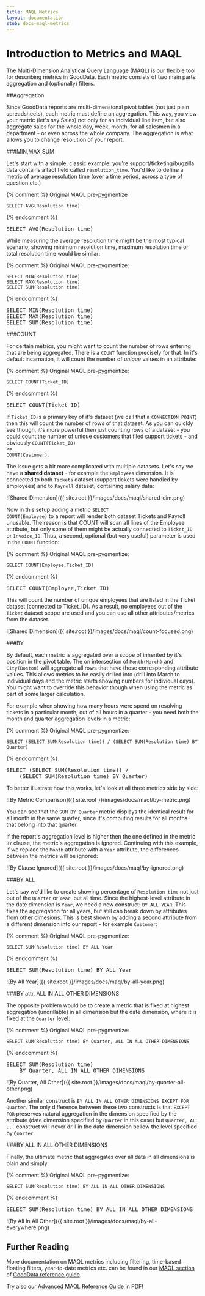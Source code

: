 ```yaml
---
title: MAQL Metrics
layout: documentation
stub: docs-maql-metrics
---
```


# Introduction to Metrics and MAQL

The Multi-Dimension Analytical Query Language (MAQL) is our flexible tool for describing metrics in GoodData. Each metric consists of two main parts: aggregation and (optionally) filters.

##Aggregation

Since GoodData reports are multi-dimensional pivot tables (not just plain spreadsheets), each metric must define an aggregation. This way, you view your metric (let's say Sales) not only for an individual line item, but also aggregate sales for the whole day, week, month, for all salesmen in a department - or even across the whole company. The aggregation is what allows you to change resolution of your report.

###MIN,MAX,SUM

Let's start with a simple, classic example: you're support/ticketing/bugzilla data contains a fact field called `resolution_time`. You'd like to define a metric of average resolution time (over a time period, across a type of question etc.)

{% comment %}
Original MAQL pre-pygmentize

    SELECT AVG(Resolution time)

{% endcomment %}

<div class="highlight"><pre><span class="k">SELECT</span> <span class="nf">AVG</span><span class="p">(</span><span class="nv">Resolution time</span><span class="p">)</span>
</pre></div>

While measuring the average resolution time might be the most typical scenario, showing minimum resolution time, maximum resolution time or total resolution time would be similar:

{% comment %}
Original MAQL pre-pygmentize:

    SELECT MIN(Resolution time)
    SELECT MAX(Resolution time)
    SELECT SUM(Resolution time)

{% endcomment %}

<div class="highlight"><pre><span class="k">SELECT</span> <span class="nf">MIN</span><span class="p">(</span><span class="nv">Resolution time</span><span class="p">)</span>
<span class="k">SELECT</span> <span class="nf">MAX</span><span class="p">(</span><span class="nv">Resolution time</span><span class="p">)</span>
<span class="k">SELECT</span> <span class="nf">SUM</span><span class="p">(</span><span class="nv">Resolution time</span><span class="p">)</span>
</pre></div>

###COUNT

For certain metrics, you might want to count the number of rows entering that are being aggregated. There is a `COUNT` function precisely for that. In it's default incarnation, it will count the number of *unique* values in an attribute:

{% comment %}
Original MAQL pre-pygmentize:

    SELECT COUNT(Ticket_ID)

{% endcomment %}

<div class="highlight"><pre><span class="k">SELECT</span> <span class="nf">COUNT</span><span class="p">(</span><span class="nv">Ticket_ID</span><span class="p">)</span>
</pre></div>

If `Ticket_ID` is a primary key of it's dataset (we call that a `CONNECTION_POINT`) then this will count the number of rows of that dataset. As you can quickly see though, it's more powerful then just counting rows of a dataset - you could count the number of unique customers that filed support tickets - and obviously <code class="highlight"><span class="nf">COUNT</span><span class="p">(</span><span class="nv">Ticket_ID</span><span class="p">)</span> <span class="o">&gt;=</span> <span class="nf">COUNT</span><span class="p">(</span><span class="nv">Customer</span><span class="p">)</span></code>.

The issue gets a bit more complicated with multiple datasets. Let's say we have a **shared dataset** - for example the `Employees` dimension. It is connected to both `Tickets` dataset (support tickets were handled by employees) and to `Payroll` dataset, containing salary data:

![Shared Dimension]({{ site.root }}/images/docs/maql/shared-dim.png)

Now in this setup adding a metric <code class="highlight"><span class="k">SELECT</span> <span class="nf">COUNT</span><span class="p">(</span><span class="nv">Employee</span><span class="p">)</span></code> to a report will render both dataset Tickets and Payroll unusable. The reason is that COUNT will scan all lines of the Employee attribute, but only some of them might be actually connected to `Ticket_ID` or `Invoice_ID`. Thus, a second, optional (but very useful) parameter is used in the `COUNT` function:

{% comment %}
Original MAQL pre-pygmentize:

    SELECT COUNT(Employee,Ticket_ID)

{% endcomment %}
<div class="highlight"><pre><span class="k">SELECT</span> <span class="nf">COUNT</span><span class="p">(</span><span class="nv">Employee</span><span class="p">,</span><span class="nv">Ticket_ID</span><span class="p">)</span></pre></div>

This will count the number of unique employees that are listed in the Ticket dataset (connected to Ticket_ID). As a result, no employees out of the `Ticket` dataset scope are used and you can use all other attributes/metrics from the dataset.

![Shared Dimension]({{ site.root }}/images/docs/maql/count-focused.png)

###BY

By default, each metric is aggregated over a scope of inherited by it's position in the pivot table. The on intersection of `Month(March)` and `City(Boston)` will aggregate all rows that have those corresponding attribute values. This allows metrics to be easily drilled into (drill into March to individual days and the metric starts showing numbers for individual days). You might want to override this behavior though when using the metric as part of some larger calculation.

For example when showing how many hours were spend on resolving tickets in a particular month, out of all hours in a quarter - you need both the month and quarter aggregation levels in a metric:

{% comment %}
Original MAQL pre-pygmentize:

    SELECT (SELECT SUM(Resolution time)) / (SELECT SUM(Resolution time) BY Quarter)

{% endcomment %}

<div class="highlight"><pre><span class="k">SELECT</span> <span class="p">(</span><span class="k">SELECT</span> <span class="nf">SUM</span><span class="p">(</span><span class="nv">Resolution time</span><span class="p">))</span> <span class="o">/</span>
    <span class="p">(</span><span class="k">SELECT</span> <span class="nf">SUM</span><span class="p">(</span><span class="nv">Resolution time</span><span class="p">)</span> <span class="k">BY</span> <span class="nv">Quarter</span><span class="p">)</span></pre></div>

To better illustrate how this works, let's look at all three metrics side by side:

![By Metric Comparison]({{ site.root }}/images/docs/maql/by-metric.png)

You can see that the `SUM BY Quarter` metric displays the identical result for all month in the same quarter, since it's computing results for all months that belong into that quarter.

If the report's aggregation level is higher then the one defined in the metric `BY` clause, the metric's aggregation is ignored. Continuing with this example, if we replace the `Month` attribute with a `Year` attribute, the differences between the metrics will be ignored:

![By Clause Ignored]({{ site.root }}/images/docs/maql/by-ignored.png)

###BY ALL

Let's say we'd like to create showing percentage of `Resolution time` not just out of the `Quarter` or `Year`, but all time. Since the highest-level attribute in the date dimension is `Year`, we need a new construct: `BY ALL YEAR`. This fixes the aggregation for all years, but still can break down by attributes from other dimesions. This is best shown by adding a second attribute from a different dimension into our report - for example `Customer`:

{% comment %}
Original MAQL pre-pygmentize:

    SELECT SUM(Resolution time) BY ALL Year

{% endcomment %}
<div class="highlight"><pre><span class="k">SELECT</span> <span class="nf">SUM</span><span class="p">(</span><span class="nv">Resolution time</span><span class="p">)</span> <span class="k">BY ALL</span> <span class="nv">Year</span></pre></div>

![By All Year]({{ site.root }}/images/docs/maql/by-all-year.png)

###BY attr, ALL IN ALL OTHER DIMENSIONS

The opposite problem would be to create a metric that is fixed at highest aggregation (undrillable) in all dimension but the date dimension, where it is fixed at the `Quarter` level:

{% comment %}
Original MAQL pre-pygmentize:

    SELECT SUM(Resolution time) BY Quarter, ALL IN ALL OTHER DIMENSIONS

{% endcomment %}
<div class="highlight"><pre><span class="k">SELECT</span> <span class="nf">SUM</span><span class="p">(</span><span class="nv">Resolution time</span><span class="p">)</span>
    <span class="k">BY</span> <span class="nv">Quarter</span><span class="p">,</span> <span class="k">ALL IN ALL OTHER DIMENSIONS</span></pre></div>

![By Quarter, All Other]({{ site.root }}/images/docs/maql/by-quarter-all-other.png)

Another similar construct is `BY ALL IN ALL OTHER DIMENSIONS EXCEPT FOR Quarter`. The only difference between these two constructs is that `EXCEPT FOR` preserves natural aggregation in the dimension specified by the attribute (date dimension specified by `Quarter` in this case) but `Quarter, ALL ...` construct will never drill in the date dimension bellow the level specified by `Quarter`.

###BY ALL IN ALL OTHER DIMENSIONS

Finally, the ultimate metric that aggregates over all data in all dimensions is plain and simply:

{% comment %}
Original MAQL pre-pygmentize:

    SELECT SUM(Resolution time) BY ALL IN ALL OTHER DIMENSIONS

{% endcomment %}
<div class="highlight"><pre><span class="k">SELECT</span> <span class="nf">SUM</span><span class="p">(</span><span class="nv">Resolution time</span><span class="p">)</span> <span class="k">BY ALL IN ALL OTHER DIMENSIONS</span></pre></div>

![By All In All Other]({{ site.root }}/images/docs/maql/by-all-everywhere.png)

## Further Reading

More documentation on MAQL metrics including filtering, time-based floating filters, year-to-date metrics etc. can be found in our [MAQL section](https://secure.gooddata.com/docs/html/reference.guide.maql.html) of [GoodData reference guide](https://secure.gooddata.com/docs/html/reference.guide.html). 

Try also our [Advanced MAQL Reference Guide](http://developer.gooddata.com/docs/reference-guide/advanced-maql-reference.pdf) in PDF!